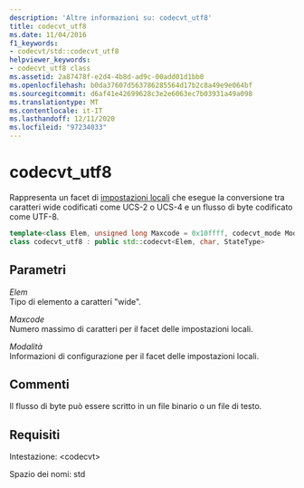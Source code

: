 ```yaml
---
description: 'Altre informazioni su: codecvt_utf8'
title: codecvt_utf8
ms.date: 11/04/2016
f1_keywords:
- codecvt/std::codecvt_utf8
helpviewer_keywords:
- codecvt_utf8 class
ms.assetid: 2a87478f-e2d4-4b8d-ad9c-00add01d1bb0
ms.openlocfilehash: b0da37607d563786285564d17b2c8a49e9e064bf
ms.sourcegitcommit: d6af41e42699628c3e2e6063ec7b03931a49a098
ms.translationtype: MT
ms.contentlocale: it-IT
ms.lasthandoff: 12/11/2020
ms.locfileid: "97234033"
---
```

# <a name="codecvt_utf8"></a>codecvt_utf8

Rappresenta un facet di [impostazioni locali](../standard-library/locale-class.md) che esegue la conversione tra caratteri wide codificati come UCS-2 o UCS-4 e un flusso di byte codificato come UTF-8.

```cpp
template<class Elem, unsigned long Maxcode = 0x10ffff, codecvt_mode Mode = (codecvt_mode)0>
class codecvt_utf8 : public std::codecvt<Elem, char, StateType>
```

## <a name="parameters"></a>Parametri

*Elem*\
Tipo di elemento a caratteri "wide".

*Maxcode*\
Numero massimo di caratteri per il facet delle impostazioni locali.

*Modalità*\
Informazioni di configurazione per il facet delle impostazioni locali.

## <a name="remarks"></a>Commenti

Il flusso di byte può essere scritto in un file binario o un file di testo.

## <a name="requirements"></a>Requisiti

Intestazione: \<codecvt>

Spazio dei nomi: std
